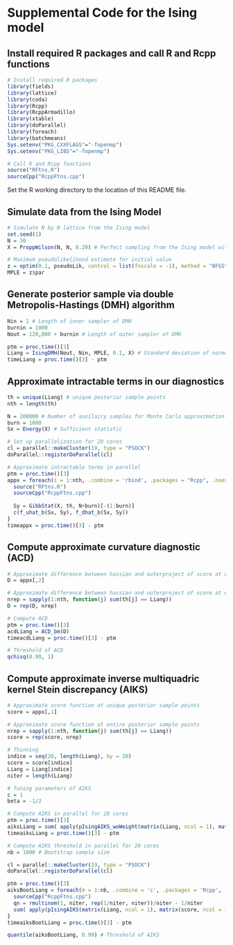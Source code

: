 Supplemental Code for the Ising model
========


Install required R packages and call R and Rcpp functions
---------------------------

``` r
# Install required R packages
library(fields)
library(lattice)
library(coda)
library(Rcpp)
library(RcppArmadillo)
library(xtable)
library(doParallel)
library(foreach)
library(batchmeans)
Sys.setenv("PKG_CXXFLAGS"="-fopenmp")
Sys.setenv("PKG_LIBS"="-fopenmp")

# Call R and Rcpp functions
source("RFtns.R")
sourceCpp("RcppFtns.cpp")
```

Set the R working directory to the location of this README file.


Simulate data from the Ising Model
---------------------------

``` r
# Simulate N by N lattice from the Ising model
set.seed(1)
N = 30
X = ProppWilson(N, N, 0.20) # Perfect sampling from the Ising model with dependence parameter of 0.20

# Maximum pseudolikelihood estimate for initial value
z = optim(0.1, pseudoLik, control = list(fnscale = -1), method = "BFGS")
MPLE = z$par
```


Generate posterior sample via double Metropolis-Hastings (DMH) algorithm
---------------------------

``` r
Nin = 1 # Length of inner sampler of DMH
burnin = 1000
Nout = 120,000 + burnin # Length of outer sampler of DMH

ptm = proc.time()[3]
Liang = IsingDMH(Nout, Nin, MPLE, 0.1, X) # Standard deviation of normal proposal = 0.1
timeLiang = proc.time()[3] - ptm
```


Approximate intractable terms in our diagnostics
---------------------------

``` r
th = unique(Liang) # unique posterior sample points
nth = length(th)

N = 200000 # Number of auxilairy samples for Monte Carlo approximation
burn = 1000
Sx = Energy(X) # Sufficient statistic

# Set up parallelization for 20 cores
cl = parallel::makeCluster(19, type = "PSOCK")
doParallel::registerDoParallel(cl)

# Approximate intractable terms in parellel
ptm = proc.time()[3]
appx = foreach(i = 1:nth, .combine = 'rbind', .packages = "Rcpp", .noexport = c("Energe", "GibbStat")) %dopar% {
  source("RFtns.R")
  sourceCpp("RcppFtns.cpp")
  
  Sy = GibbStat(X, th, N+burn)[-(1:burn)]
  c(f_uhat_b(Sx, Sy), f_dhat_b(Sx, Sy))
}
timeappx = proc.time()[3] - ptm
```


Compute approximate curvature diagnostic (ACD)
---------------------------

``` r
# Approximate difference between hassian and outerproject of score at unique posterior sample points
D = appx[,2] 

# Approximate difference between hassian and outerproject of score at entire posterior sample points
nrep = sapply(1:nth, function(j) sum(th[j] == Liang))
D = rep(D, nrep) 

# Compute ACD
ptm = proc.time()[3]
acdLiang = ACD_bm(D)
timeacdLiang = proc.time()[3] - ptm

# Threshold of ACD
qchisq(0.99, 1)
```


Compute approximate inverse multiquadric kernel Stein discrepancy (AIKS)
---------------------------

``` r
# Approximate score function at unique posterior sample points
score = appx[,1]

# Approximate score function at entire posterior sample points
nrep = sapply(1:nth, function(j) sum(th[j] == Liang))
score = rep(score, nrep)

# Thinning
indice = seq(20, length(Liang), by = 20) 
score = score[indice]
Liang = Liang[indice]
niter = length(Liang)

# Tuning parameters of AIKS
c = 1
beta = -1/2

# Compute AIKS in parallel for 20 cores
ptm = proc.time()[3]
aiksLiang = sum( apply(pIsingAIKS_woWeight(matrix(Liang, ncol = 1), matrix(score, ncol = 1), c, beta, niter, 20), 2, sum) / (niter * (niter-1)) )
timeaiksLiang = proc.time()[3] - ptm

# Compute AIKS threshold in parallel for 20 cores
nb = 1000 # Bootstrap sample size

cl = parallel::makeCluster(19, type = "PSOCK")
doParallel::registerDoParallel(cl)

ptm = proc.time()[3]
aiksBootLiang = foreach(m = 1:nb, .combine = 'c', .packages = 'Rcpp', .noexport = c('IsingAIKS', 'pIsingAIKS')) %dopar% {
  sourceCpp("RcppFtns.cpp")
  qn = rmultinom(1, niter, rep(1/niter, niter))/niter - 1/niter
  sum( apply(pIsingAIKS(matrix(Liang, ncol = 1), matrix(score, ncol = 1), qn, c, beta, niter, 1), 2, sum) )
}
timeaiksBootLiang = proc.time()[3] - ptm

quantile(aiksBootLiang, 0.99) # Threshold of AIKS

```

